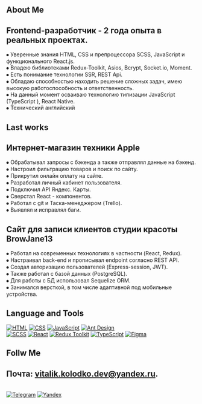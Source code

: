 ## About Me

## Frontend-разработчик - 2 года опыта в реальных проектах.
⦁ Уверенные знания HTML, CSS и препроцессора SCSS, JavaScript и функционального
React.js.\
⦁ Владею библиотеками Redux-Toolkit, Asios, Bcrypt, Socket.io, Moment. \
⦁ Есть понимание технологии SSR, REST Api.\
⦁ Обладаю способностью находить решение сложных задач, имею высокую
работоспособность и ответственность.\
⦁ На данный момент осваиваю технологию типизации JavaScript (TypeScript ), React
Native. \
⦁ Технический английский

## Last works

## Интернет-магазин техники Apple

⦁ Обрабатывал запросы с бэкенда а также отправлял данные на бэкенд.\
⦁ Настроил фильтрацию товаров и поиск по сайту.\
⦁ Прикрутил онлайн оплату на сайте.\
⦁ Разработал личный кабинет пользователя.\
⦁ Подключил API Яндекс. Карты.\
⦁ Сверстал React - компонентов.\
⦁ Работал с git и Таска-менеджером (Trello).\
⦁ Выявлял и исправлял баги.

## Сайт для записи клиентов студии красоты BrowJane13

⦁ Работал на современных технологиях в частности (React, Redux).\
⦁ Настраивал back-end и прописывал endpoint согласно REST API.\
⦁ Создал авторизацию пользователей (Express-session, JWT).\
⦁ Также работал с базой данных (PostgreSQL).\
⦁ Для работы с БД использовал Sequelize ORM.\
⦁ Занимался версткой, в том числе адаптивной под мобильные
устройства.

## Language and Tools
[![HTML](https://img.shields.io/badge/-HTML-E34F26?style=for-the-badge&logo=html5&logoColor=FFFFFF&)](https://htmlbase.ru)
[![CSS](https://img.shields.io/badge/-CSS-1572B6?style=for-the-badge&logo=css3&logoColor=FFFFFF)](https://htmlbase.ru)
[![JavaScript](https://img.shields.io/badge/-JavaScript-FFD700?style=for-the-badge&logo=javascript&logoColor=000000)](https://learn.javascript.ru/intro)
[![Ant Design](https://img.shields.io/badge/-Ant_Design-0170FE?style=for-the-badge&logo=antdesign&logoColor=000000)](https://ant.design)  
[![SCSS](https://img.shields.io/badge/-Scss-CC6699?style=for-the-badge&logo=sass&logoColor=FFFFFF)](https://sass-scss.ru)
[![React](https://img.shields.io/badge/-React-61DAFB?style=for-the-badge&logo=react&logoColor=000000)](https://ru.reactjs.org)
[![Redux Toolkit](https://img.shields.io/badge/-Redux-764ABC?style=for-the-badge&logo=redux&logoColor=000000)](https://redux-toolkit.js.org)
[![TypeScript](https://img.shields.io/badge/-TypeScript-3178C6?style=for-the-badge&logo=typescript&logoColor=FFFFFF)](https://www.typescriptlang.org)
[![Figma](https://img.shields.io/badge/-Figma-3178C6?style=for-the-badge&logo=figma&logoColor=FFFFFF)](https://www.figma.com)      

## Follw Me

## Почта: vitalik.kolodko.dev@yandex.ru.
\
[![Telegram](https://img.shields.io/badge/-Telegram-26A5E4?style=for-the-badge&logo=telegram&logoColor=FFFFFF)](https://t.me/SaiLaRN7)
[![Yandex](https://img.shields.io/badge/-Yandex-EA4335?style=for-the-badge&logo=gmail&logoColor=FFFFFF)](https://mail.yandex.ru) 
